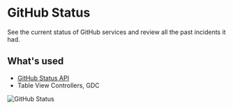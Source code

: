 #  GitHub Status

See the current status of GitHub services and review all the past incidents it had.

## What's used

- [GitHub Status API](https://www.githubstatus.com/api)
- Table View Controllers, GDC

![GitHub Status](https://media.giphy.com/media/TKMTMudUSExvhk8BdO/giphy.gif)

